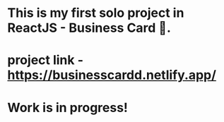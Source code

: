 # This is my first solo project in ReactJS - Business Card 🙂.

# project link - https://businesscardd.netlify.app/
<h1>Work is in progress!</h1>
